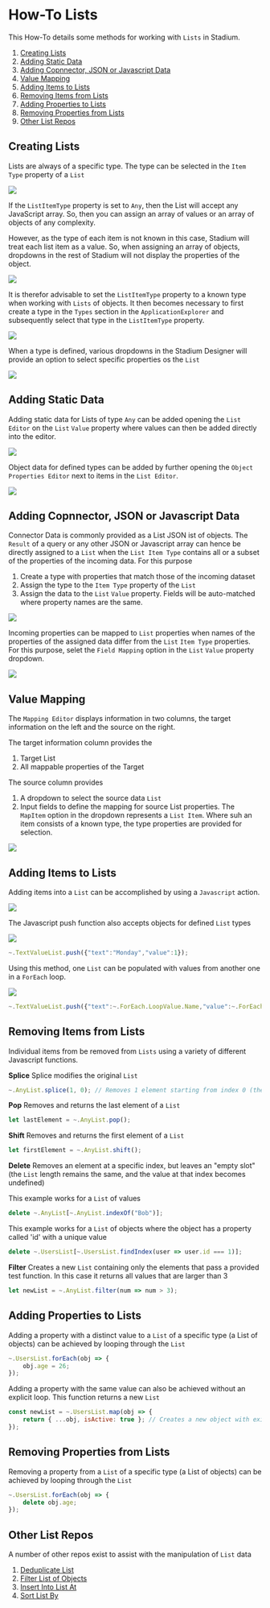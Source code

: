 # How-To Lists <!-- omit in toc -->

This How-To details some methods for working with `Lists` in Stadium. 

1. [Creating Lists](#creating-lists)
2. [Adding Static Data](#adding-static-data)
3. [Adding Copnnector, JSON or Javascript Data](#adding-copnnector-json-or-javascript-data)
4. [Value Mapping](#value-mapping)
5. [Adding Items to Lists](#adding-items-to-lists)
6. [Removing Items from Lists](#removing-items-from-lists)
7. [Adding Properties to Lists](#adding-properties-to-lists)
8. [Removing Properties from Lists](#removing-properties-from-lists)
9. [Other List Repos](#other-list-repos)

## Creating Lists

Lists are always of a specific type. The type can be selected in the `Item Type` property of a `List`

![](images/ListItemTypeProperty.png)

If the `ListItemType` property is set to `Any`, then the List will accept any JavaScript array. So, then you can assign an array of values or an array of objects of any complexity. 

However, as the type of each item is not known in this case, Stadium will treat each list item as a value. So, when assigning an array of objects, dropdowns in the rest of Stadium will not display the properties of the object. 

![](images/StadiumDropDownListTypeAny.png)

It is therefor advisable to set the `ListItemType` property to a known type when working with `Lists` of objects. It then becomes necessary to first create a type in the `Types` section in the `ApplicationExplorer` and subsequently select that type in the `ListItemType` property. 

![](images/KnownTypeSelection.png)

When a type is defined, various dropdowns in the Stadium Designer will provide an option to select specific properties os the `List`

![](images/StadiumDropDownListTypeSpecific.png)

## Adding Static Data

Adding static data for Lists of type `Any` can be added opening the `List Editor` on the `List` `Value` property where values can then be added directly into the editor. 

![](images/StaticListAnyType.png)

Object data for defined types can be added by further opening the `Object Properties Editor` next to items in the `List Editor`. 

![](images/StaticListSpecificType.png)

## Adding Copnnector, JSON or Javascript Data

Connector Data is commonly provided as a List JSON ist of objects. The `Result` of a query or any other JSON or Javascript array can hence be directly assigned to a `List` when the `List Item Type` contains all or a subset of the properties of the incoming data. For this purpose

1. Create a type with properties that match those of the incoming dataset
2. Assign the type to the `Item Type` property of the `List`
3. Assign the data to the `List` `Value` property. Fields will be auto-matched where property names are the same. 

![](images/DefinedConnectorDataType.png)

Incoming properties can be mapped to `List` properties when names of the properties of the assigned data differ from the `List` `Item Type` properties. For this purpose, selet the `Field Mapping` option in the `List` `Value` property dropdown. 

![](images/FieldMappingOption.png)

## Value Mapping

The `Mapping Editor` displays information in two columns, the target information on the left and the source on the right. 

The target information column provides the 
1. Target List 
2. All mappable properties of the Target

The source column provides 
1. A dropdown to select the source data `List`
2. Input fields to define the mapping for source List properties. The `MapItem` option in the dropdown represents a `List Item`. Where suh an item consists of a known type, the type properties are provided for selection. 

![](images/MappingEditor.png)

## Adding Items to Lists

Adding items into a `List` can be accomplished by using a `Javascript` action. 

![](images/AddToAnyList.png)

The Javascript push function also accepts objects for defined `List` types

![](images/AddToDefinedList.png)

```javascript
~.TextValueList.push({"text":"Monday","value":1});
```

Using this method, one `List` can be populated with values from another one in a `ForEach` loop. 

![](images/AddingInLoop.png)

```javascript
~.TextValueList.push({"text":~.ForEach.LoopValue.Name,"value":~.ForEach.LoopValue.CountryCode});
```

## Removing Items from Lists

Individual items from be removed from `Lists` using a variety of different Javascript functions.

**Splice**
Splice modifies the original `List`

```javascript
~.AnyList.splice(1, 0); // Removes 1 element starting from index 0 (the first list item)
```

**Pop**
Removes and returns the last element of a `List`

```javascript
let lastElement = ~.AnyList.pop();
```

**Shift**
Removes and returns the first element of a `List`

```javascript
let firstElement = ~.AnyList.shift();
```

**Delete**
Removes an element at a specific index, but leaves an "empty slot" (the `List` length remains the same, and the value at that index becomes undefined)

This example works for a `List` of values
```javascript
delete ~.AnyList[~.AnyList.indexOf("Bob")];
```

This example works for a `List` of objects where the object has a property called 'id' with a unique value
```javascript
delete ~.UsersList[~.UsersList.findIndex(user => user.id === 1)];
```

**Filter**
Creates a new `List` containing only the elements that pass a provided test function. In this case it returns all values that are larger than 3

```javascript
let newList = ~.AnyList.filter(num => num > 3);
```

## Adding Properties to Lists
Adding a property with a distinct value to a `List` of a specific type (a List of objects) can be achieved by looping through the `List`

```javascript
~.UsersList.forEach(obj => {
    obj.age = 26;
});
```

Adding a property with the same value can also be achieved without an explicit loop. This function returns a new `List`
```javascript
const newList = ~.UsersList.map(obj => {
    return { ...obj, isActive: true }; // Creates a new object with existing properties and the new 'isActive' property
});
```

## Removing Properties from Lists 
Removing a property from a `List` of a specific type (a List of objects) can be achieved by looping through the `List`

```javascript
~.UsersList.forEach(obj => {
    delete obj.age; 
});
```

## Other List Repos 
A number of other repos exist to assist with the manipulation of `List` data

1. [Deduplicate List](https://github.com/stadium-software/utils-deduplicate-array)
2. [Filter List of Objects](https://github.com/stadium-software/utils-filter-objects-list)
3. [Insert Into List At](https://github.com/stadium-software/utils-insert-into-array-at)
4. [Sort List By](https://github.com/stadium-software/utils-sort-array-by)
